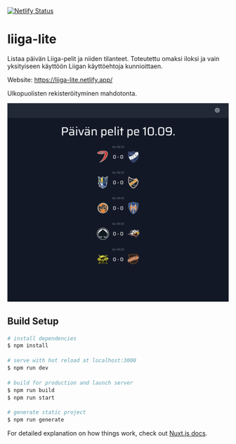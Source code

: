 [![Netlify Status](https://api.netlify.com/api/v1/badges/cc285057-f468-4b74-9c01-08952a532034/deploy-status)](https://app.netlify.com/sites/liiga-lite/deploys)



# liiga-lite
Listaa päivän Liiga-pelit ja niiden tilanteet. Toteutettu omaksi iloksi ja vain yksityiseen käyttöön Liigan käyttöehtoja kunnioittaen.

Website: https://liiga-lite.netlify.app/

Ulkopuolisten rekisteröityminen mahdotonta.

![Screenshot](https://github.com/nikosalonen/liiga-lite/raw/master/screenshot.png "Liiga-lite screenshot")
## Build Setup


```bash
# install dependencies
$ npm install

# serve with hot reload at localhost:3000
$ npm run dev

# build for production and launch server
$ npm run build
$ npm run start

# generate static project
$ npm run generate
```

For detailed explanation on how things work, check out [Nuxt.js docs](https://nuxtjs.org).
